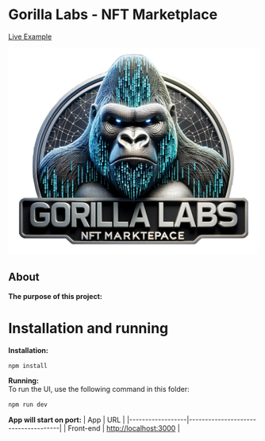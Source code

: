 # Gorilla Labs - NFT Marketplace

[Live Example ](https://elarsaks.github.io/Go-blockchain/)

![Alt text](https://github.com/elarsaks/gorilla-labs/blob/main/client/public/assets/logo.png)



## About  
**The purpose of this project:**



# Installation and running



**Installation:**  

```bash
npm install
```

**Running:**  
To run the UI, use the following command in this folder:
```bash
npm run dev
```

**App will start on port:**
| App              | URL                                 |
|------------------|-------------------------------------|
| Front-end | [http://localhost:3000](http://localhost:3000) |






